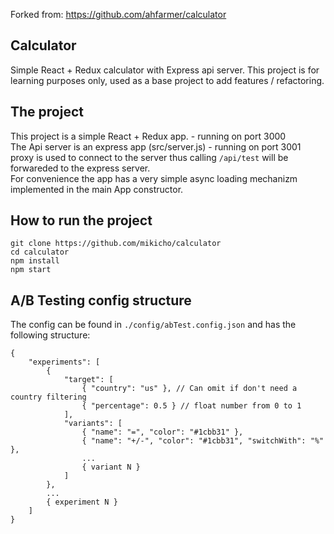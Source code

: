 Forked from: https://github.com/ahfarmer/calculator


Calculator
---
Simple React + Redux calculator with Express api server.
This project is for learning purposes only, used as a base project to add features / refactoring.

The project
---
This project is a simple React + Redux app. - running on port 3000<br>
The Api server is an express app (src/server.js) - running on port 3001<br>
proxy is used to connect to the server thus calling `/api/test` will be forwareded to the express server.<br>
For convenience the app has a very simple async loading mechanizm implemented in the main App constructor.<br>

How to run the project
---
```shell
git clone https://github.com/mikicho/calculator
cd calculator
npm install
npm start
```

A/B Testing config structure
---
The config can be found in `./config/abTest.config.json` and has the following structure:
```
{
	"experiments": [
		{
			"target": [
				{ "country": "us" }, // Can omit if don't need a country filtering
				{ "percentage": 0.5 } // float number from 0 to 1
			],
			"variants": [
				{ "name": "=", "color": "#1cbb31" },
				{ "name": "+/-", "color": "#1cbb31", "switchWith": "%" },
				...
				{ variant N }
			]
		},
		...
		{ experiment N }
	]
}
```
